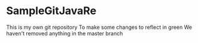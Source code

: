 # SampleGitJavaRe
This is my own git repository
To make some changes to reflect in green
We haven't removed anything in the master branch
